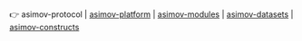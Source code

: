 👉
asimov-protocol
|
[asimov-platform](https://github.com/asimov-platform)
|
[asimov-modules](https://github.com/asimov-modules)
|
[asimov-datasets](https://github.com/asimov-datasets)
|
[asimov-constructs](https://github.com/asimov-constructs)
